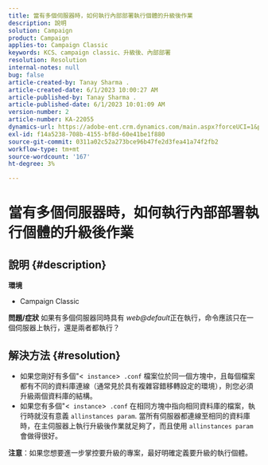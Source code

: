 ```yaml
---
title: 當有多個伺服器時，如何執行內部部署執行個體的升級後作業
description: 說明
solution: Campaign
product: Campaign
applies-to: Campaign Classic
keywords: KCS、campaign classic、升級後、內部部署
resolution: Resolution
internal-notes: null
bug: false
article-created-by: Tanay Sharma .
article-created-date: 6/1/2023 10:00:27 AM
article-published-by: Tanay Sharma .
article-published-date: 6/1/2023 10:01:09 AM
version-number: 2
article-number: KA-22055
dynamics-url: https://adobe-ent.crm.dynamics.com/main.aspx?forceUCI=1&pagetype=entityrecord&etn=knowledgearticle&id=09c1841e-6300-ee11-8f6e-6045bd0067ea
exl-id: f14a5238-708b-4155-bf8d-60e41be1f880
source-git-commit: 0311a02c52a273bce96b47fe2d3fea41a74f2fb2
workflow-type: tm+mt
source-wordcount: '167'
ht-degree: 3%

---
```


# 當有多個伺服器時，如何執行內部部署執行個體的升級後作業

## 說明 {#description}

<b>環境</b>
- Campaign Classic



<b>問題/症狀</b>
如果有多個伺服器同時具有 *web@default*&#x200B;正在執行，命令應該只在一個伺服器上執行，還是兩者都執行？


## 解決方法 {#resolution}


- 如果您剛好有多個&quot;&lt;` instance`>` .conf` 檔案位於同一個方塊中，且每個檔案都有不同的資料庫連線（通常見於具有複雜容錯移轉設定的環境），則您必須升級兩個資料庫的結構。
- 如果您有多個&quot;&lt;` instance`>` .conf` 在相同方塊中指向相同資料庫的檔案，執行時就沒有意義 `allinstances param`. 當所有伺服器都連線至相同的資料庫時，在主伺服器上執行升級後作業就足夠了，而且使用 `allinstances param` 會做得很好。




<b>注意</b>：如果您想要進一步掌控要升級的專案，最好明確定義要升級的執行個體。
